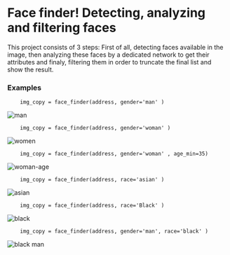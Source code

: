 # Face finder! Detecting, analyzing and filtering faces
This project consists of 3 steps: First of all, detecting faces available in the image, then analyzing these faces by a dedicated network to get their attributes and finaly, filtering them in order to truncate the final list and show the result. 

### Examples

        img_copy = face_finder(address, gender='man' )                  
![man](https://user-images.githubusercontent.com/106428795/184708598-8fb701fa-0805-458d-87e5-f999de59c037.jpg)

        img_copy = face_finder(address, gender='woman' )
![women](https://user-images.githubusercontent.com/106428795/184708614-c01e4a73-35ce-4e32-8065-fa493aac5398.jpg)

        img_copy = face_finder(address, gender='woman' , age_min=35)
![woman-age](https://user-images.githubusercontent.com/106428795/184708634-4da36f1b-0e1e-4f22-846c-c54594f7aeab.jpg)

        img_copy = face_finder(address, race='asian' )
![asian](https://user-images.githubusercontent.com/106428795/187023821-03702b62-59cf-4ca8-9326-30994e345f3a.jpg)


        img_copy = face_finder(address, race='Black' )
![black](https://user-images.githubusercontent.com/106428795/187023834-f6b33915-113c-4ee4-9a97-431e56ca5aac.jpg)


        img_copy = face_finder(address, gender='man', race='black' )
![black man](https://user-images.githubusercontent.com/106428795/187023848-776078c0-df7e-4a0d-aba5-c7f82517121a.jpg)


